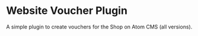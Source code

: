 # Website Voucher Plugin
A simple plugin to create vouchers for the Shop on Atom CMS (all versions).

